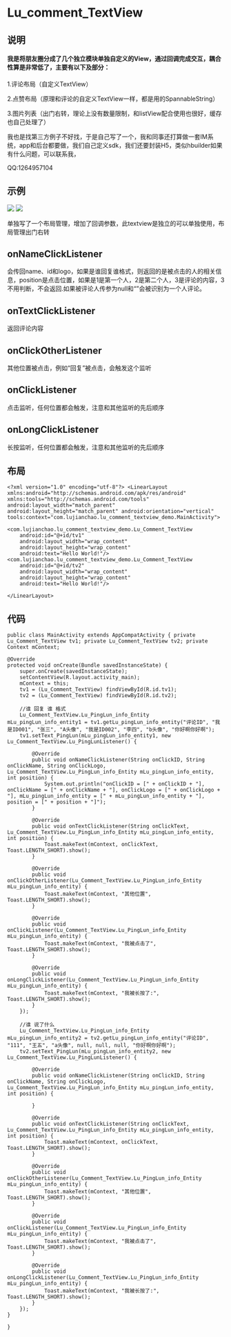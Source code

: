 # Lu_comment_TextView #
 

## 说明

#### 我是将朋友圈分成了几个独立模块单独自定义的View，通过回调完成交互，耦合性算是非常低了，主要有以下及部分： 

1.评论布局（自定义TextView）

2.点赞布局（原理和评论的自定义TextView一样，都是用的SpannableString）

3.图片列表（出门右转，理论上没有数量限制，和listView配合使用也很好，缓存也自己处理了）

我也是找第三方例子不好找，于是自己写了一个，我和同事还打算做一套IM系统，app和后台都要做，我们自己定义sdk，我们还要封装H5，类似hbuilder如果有什么问题，可以联系我，

QQ:1264957104

## 示例 ##
![](http://i.imgur.com/jPYrFn9.gif)
![](http://i.imgur.com/BDFkB82.png)

单独写了一个布局管理，增加了回调参数，此textview是独立的可以单独使用，布局管理出门右转

## onNameClickListener ##
会传回name、id和logo，如果是谁回复谁格式，则返回的是被点击的人的相关信息，position是点击位置，如果是1是第一个人，2是第二个人，3是评论的内容，3不用判断，不会返回.如果被评论人传参为null和“”会被识别为一个人评论。

## onTextClickListener ##
返回评论内容

## onClickOtherListener ##
其他位置被点击，例如“回复”被点击，会触发这个监听

## onClickListener ##
点击监听，任何位置都会触发，注意和其他监听的先后顺序

## onLongClickListener ##
长按监听，任何位置都会触发，注意和其他监听的先后顺序




## 布局 ##
 
`<?xml version="1.0" encoding="utf-8"?>
<LinearLayout
    xmlns:android="http://schemas.android.com/apk/res/android"
    xmlns:tools="http://schemas.android.com/tools"
    android:layout_width="match_parent"
    android:layout_height="match_parent"
    android:orientation="vertical"
    tools:context="com.lujianchao.lu_comment_textview_demo.MainActivity">`

    <com.lujianchao.lu_comment_textview_demo.Lu_Comment_TextView
        android:id="@+id/tv1"
        android:layout_width="wrap_content"
        android:layout_height="wrap_content"
        android:text="Hello World!"/>
    <com.lujianchao.lu_comment_textview_demo.Lu_Comment_TextView
        android:id="@+id/tv2"
        android:layout_width="wrap_content"
        android:layout_height="wrap_content"
        android:text="Hello World!"/>
`</LinearLayout> `



## 代码 ##
    
`public class MainActivity extends AppCompatActivity {
    private Lu_Comment_TextView tv1;
    private Lu_Comment_TextView tv2;
    private Context mContext;`

    @Override
    protected void onCreate(Bundle savedInstanceState) {
        super.onCreate(savedInstanceState);
        setContentView(R.layout.activity_main);
        mContext = this;
        tv1 = (Lu_Comment_TextView) findViewById(R.id.tv1);
        tv2 = (Lu_Comment_TextView) findViewById(R.id.tv2);

        //谁 回复 谁 格式
        Lu_Comment_TextView.Lu_PingLun_info_Entity mLu_pingLun_info_entity1 = tv1.getLu_pingLun_info_entity("评论ID", "我是ID001", "张三", "A头像", "我是ID002", "李四", "b头像", "你好啊你好啊");
        tv1.setText_PingLun(mLu_pingLun_info_entity1, new Lu_Comment_TextView.Lu_PingLunListener() {

            @Override
            public void onNameClickListener(String onClickID, String onClickName, String onClickLogo, Lu_Comment_TextView.Lu_PingLun_info_Entity mLu_pingLun_info_entity, int position) {
                System.out.println("onClickID = [" + onClickID + "], onClickName = [" + onClickName + "], onClickLogo = [" + onClickLogo + "], mLu_pingLun_info_entity = [" + mLu_pingLun_info_entity + "], position = [" + position + "]");
            }

            @Override
            public void onTextClickListener(String onClickText, Lu_Comment_TextView.Lu_PingLun_info_Entity mLu_pingLun_info_entity, int position) {
                Toast.makeText(mContext, onClickText, Toast.LENGTH_SHORT).show();
            }

            @Override
            public void onClickOtherListener(Lu_Comment_TextView.Lu_PingLun_info_Entity mLu_pingLun_info_entity) {
                Toast.makeText(mContext, "其他位置", Toast.LENGTH_SHORT).show();
            }

            @Override
            public void onClickListener(Lu_Comment_TextView.Lu_PingLun_info_Entity mLu_pingLun_info_entity) {
                Toast.makeText(mContext, "我被点击了", Toast.LENGTH_SHORT).show();
            }

            @Override
            public void onLongClickListener(Lu_Comment_TextView.Lu_PingLun_info_Entity mLu_pingLun_info_entity) {
                Toast.makeText(mContext, "我被长按了:", Toast.LENGTH_SHORT).show();
            }
        });

        //谁 说了什么
        Lu_Comment_TextView.Lu_PingLun_info_Entity mLu_pingLun_info_entity2 = tv2.getLu_pingLun_info_entity("评论ID", "111", "王五", "a头像", null, null, null, "你好啊你好啊");
        tv2.setText_PingLun(mLu_pingLun_info_entity2, new Lu_Comment_TextView.Lu_PingLunListener() {

            @Override
            public void onNameClickListener(String onClickID, String onClickName, String onClickLogo, Lu_Comment_TextView.Lu_PingLun_info_Entity mLu_pingLun_info_entity, int position) {

            }

            @Override
            public void onTextClickListener(String onClickText, Lu_Comment_TextView.Lu_PingLun_info_Entity mLu_pingLun_info_entity, int position) {
                Toast.makeText(mContext, onClickText, Toast.LENGTH_SHORT).show();
            }

            @Override
            public void onClickOtherListener(Lu_Comment_TextView.Lu_PingLun_info_Entity mLu_pingLun_info_entity) {
                Toast.makeText(mContext, "其他位置", Toast.LENGTH_SHORT).show();
            }

            @Override
            public void onClickListener(Lu_Comment_TextView.Lu_PingLun_info_Entity mLu_pingLun_info_entity) {
                Toast.makeText(mContext, "我被点击了", Toast.LENGTH_SHORT).show();
            }

            @Override
            public void onLongClickListener(Lu_Comment_TextView.Lu_PingLun_info_Entity mLu_pingLun_info_entity) {
                Toast.makeText(mContext, "我被长按了:", Toast.LENGTH_SHORT).show();
            }
        });
    }
`}`